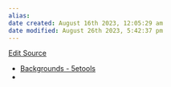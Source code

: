 ```yaml
---
alias: 
date created: August 16th 2023, 12:05:29 am
date modified: August 26th 2023, 5:42:37 pm
---
```

[Edit Source](https://github.com/bradhaas/TheCompendium-v2/blob/main/Custom%20Backgrounds/More%20Backgrounds.md)
- [Backgrounds - 5etools](https://5e.tools/backgrounds.html)
- 
